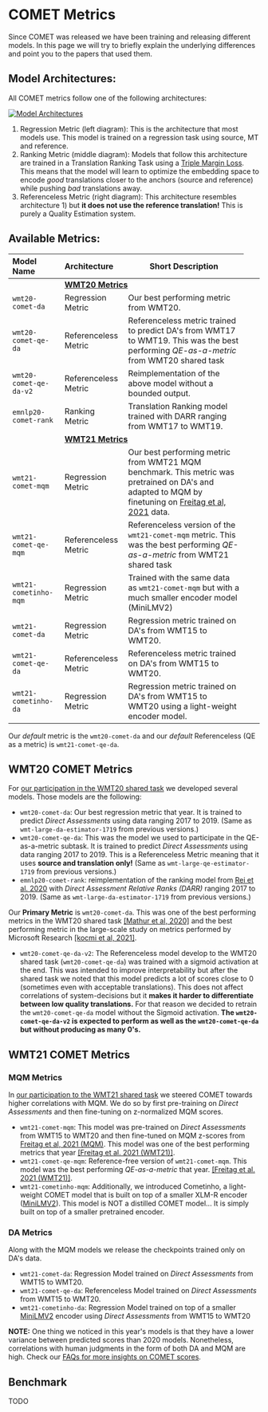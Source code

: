 # COMET Metrics

Since COMET was released we have been training and releasing different models. In this page we will try to briefly explain the underlying differences and point you to the papers that used them.

## Model Architectures:

All COMET metrics follow one of the following architectures:

[![Model Architectures](/_static/img/architectures.jpg)](https://raw.githubusercontent.com/Unbabel/COMET/docs-config/docs/source/_static/img/architectures.jpg)

1) Regression Metric (left diagram): This is the architecture that most models use. This model is trained on a regression task using source, MT and reference.
2) Ranking Metric (middle diagram): Models that follow this architecture are trained in a Translation Ranking Task using a [Triple Margin Loss](https://pytorch.org/docs/stable/generated/torch.nn.TripletMarginLoss.html). This means that the model will learn to optimize the embedding space to encode _good_ translations closer to the anchors (source and reference) while pushing _bad_ translations away.
3) Referenceless Metric (right diagram): This architecture resembles architecture 1) but **it does not use the reference translation!** This is purely a Quality Estimation system.

## Available Metrics:

| Model Name | Architecture | Short Description | 
| :-------- | :----- | --------------- |
|  <td colspan=3> [**WMT20 Metrics** ](#wmt20-comet-metrics)  |
| `wmt20-comet-da` | Regression Metric | Our best performing metric from WMT20. | 
| `wmt20-comet-qe-da` | Referenceless Metric | Referenceless metric trained to predict DA's from WMT17 to WMT19. This was the best performing _QE-as-a-metric_ from WMT20 shared task |
| `wmt20-comet-qe-da-v2` | Referenceless Metric | Reimplementation of the above model without a bounded output. |
| `emnlp20-comet-rank` | Ranking Metric | Translation Ranking model trained with DARR ranging from WMT17 to WMT19. |
|  <td colspan=3>  [**WMT21 Metrics**](#wmt21-comet-metrics)  |
| `wmt21-comet-mqm` | Regression Metric | Our best performing metric from WMT21 MQM benchmark. This metric was pretrained on DA's and adapted to MQM by finetuning on [Freitag et al, 2021](https://aclanthology.org/2021.tacl-1.87/) data. |
| `wmt21-comet-qe-mqm` | Referenceless Metric | Referenceless version of the `wmt21-comet-mqm` metric. This was the best performing _QE-as-a-metric_ from WMT21 shared task |
| `wmt21-cometinho-mqm` | Regression Metric | Trained with the same data as `wmt21-comet-mqm` but with a much smaller encoder model (MiniLMV2) | 
| `wmt21-comet-da` | Regression Metric | Regression metric trained on DA's from WMT15 to WMT20. |
| `wmt21-comet-qe-da` | Referenceless Metric | Referenceless metric trained on DA's from WMT15 to WMT20. |
| `wmt21-cometinho-da` | Regression Metric | Regression metric trained on DA's from WMT15 to WMT20 using a light-weight encoder model. |

Our _default_ metric is the <code>wmt20-comet-da</code> and our _default_ Referenceless (QE as a metric) is  <code>wmt21-comet-qe-da</code>.


## WMT20 COMET Metrics

For [our participation in the WMT20 shared task](https://aclanthology.org/2020.wmt-1.101.pdf) we developed several models. Those models are the following:

- <code>wmt20-comet-da</code>: Our best regression metric that year. It is trained to predict _Direct Assessments_ using data ranging 2017 to 2019. (Same as <code>wmt-large-da-estimator-1719</code> from previous versions.)
- <code>wmt20-comet-qe-da</code>: This was the model we used to participate in the QE-as-a-metric subtask. It is trained to predict _Direct Assessments_ using data ranging 2017 to 2019. This is a Referenceless Metric meaning that it uses **source and translation only!** (Same as <code>wmt-large-qe-estimator-1719</code> from previous versions.)
- <code>emnlp20-comet-rank</code>: reimplementation of the ranking model from [Rei et al. 2020](https://aclanthology.org/2020.emnlp-main.213/) with _Direct Assessment Relative Ranks (DARR)_ ranging 2017 to 2019. (Same as <code>wmt-large-da-estimator-1719</code> from previous versions.)

Our **Primary Metric** is <code>wmt20-comet-da</code>. This was one of the best performing metrics in the WMT20 shared task [[Mathur et al, 2020]](https://aclanthology.org/2020.wmt-1.77/) and the best performing metric in the large-scale study on metrics performed by Microsoft Research [[kocmi et al, 2021]](https://arxiv.org/abs/2107.10821).

- <code>wmt20-comet-qe-da-v2</code>: The Referenceless model develop to the WMT20 shared task (<code>wmt20-comet-qe-da</code>) was trained with a sigmoid activation at the end. This was intended to improve interpretability but after the shared task we noted that this model predicts a lot of scores close to 0 (sometimes even with acceptable translations). This does not affect correlations of system-decisions but it **makes it harder to differentiate between low quality translations.** For that reason we decided to retrain the <code>wmt20-comet-qe-da</code> model without the Sigmoid activation. **The <code>wmt20-comet-qe-da-v2</code> is expected to perform as well as the <code>wmt20-comet-qe-da</code> but without producing as many 0's.**


## WMT21 COMET Metrics

### MQM Metrics

In  [our participation to the WMT21 shared task](https://aclanthology.org/2021.wmt-1.111.pdf) we steered COMET towards higher correlations with MQM. We do so by first pre-training on _Direct Assessments_ and then fine-tuning on z-normalized MQM scores.

- <code>wmt21-comet-mqm</code>: This model was pre-trained on _Direct Assessments_ from WMT15 to WMT20 and then fine-tuned on MQM z-scores from [Freitag et al, 2021 (MQM)](https://aclanthology.org/2021.tacl-1.87/). This model was one of the best performing metrics that year [[Freitag et al. 2021 (WMT21)]](https://aclanthology.org/2021.wmt-1.73/).
- <code>wmt21-comet-qe-mqm</code>: Reference-free version of <code>wmt21-comet-mqm</code>. This model was the best performing _QE-as-a-metric_ that year. [[Freitag et al. 2021 (WMT21)]](https://aclanthology.org/2021.wmt-1.73/).
- <code>wmt21-cometinho-mqm</code>: Additionally, we introduced Cometinho, a light-weight COMET model that is built on top of a smaller XLM-R encoder ([MiniLMV2](https://aclanthology.org/2021.findings-acl.188/)). This model is NOT a distilled COMET model... It is simply built on top of a smaller pretrained encoder.

### DA Metrics
Along with the MQM models we release the checkpoints trained only on DA's data. 

- <code>wmt21-comet-da</code>: Regression Model trained on _Direct Assessments_ from WMT15 to WMT20. 
- <code>wmt21-comet-qe-da</code>: Referenceless Model trained on _Direct Assessments_ from WMT15 to WMT20. 
- <code>wmt21-cometinho-da</code>: Regression Model trained on top of a smaller [MiniLMV2](https://aclanthology.org/2021.findings-acl.188/) encoder using _Direct Assessments_ from WMT15 to WMT20 

**NOTE:** One thing we noticed in this year's models is that they have a lower variance between predicted scores than 2020 models. Nonetheless, correlations with human judgments in the form of both DA and MQM are high. Check our [FAQs for more insights on COMET scores](https://unbabel.github.io/COMET/html/faqs.html#is-there-a-theoretical-range-of-values-for-the-comet-regressor).


## Benchmark

TODO
